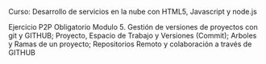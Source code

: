 Curso: Desarrollo de servicios en la nube con HTML5, Javascript y node.js

Ejercicio P2P Obligatorio Modulo 5. 
Gestión de versiones de proyectos con git y GITHUB; Proyecto, Espacio de Trabajo y Versiones (Commit); Arboles y Ramas de un proyecto; Repositorios Remoto y colaboración a través de GITHUB

